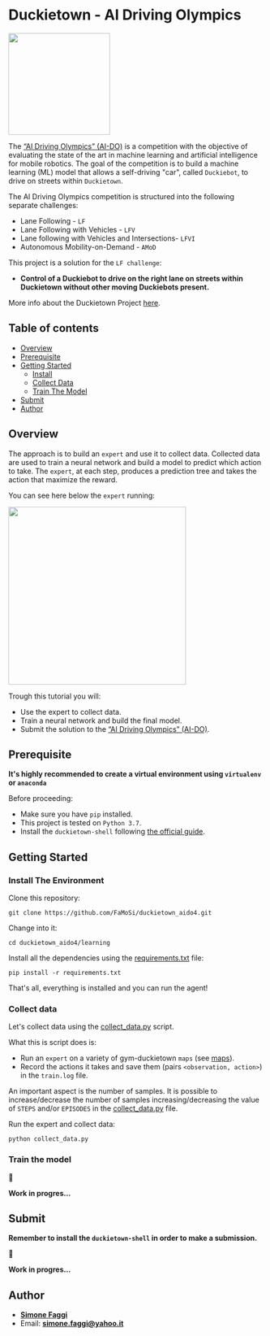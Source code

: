 # Duckietown - AI Driving Olympics
<a href="http://aido.duckietown.org"><img width="200" src="https://www.duckietown.org/wp-content/uploads/2018/12/AIDO_no_text-e1544555660271.png"/></a>

The [“AI Driving Olympics” (AI-DO)](http://aido.duckietown.org/) is a competition with the objective of 
evaluating the state of the art in machine learning and artificial intelligence for mobile robotics.
The goal of the competition is to build a machine learning (ML) model that allows a self-driving "car", called `Duckiebot`, to drive on streets within `Duckietown`.

The AI Driving Olympics competition is structured into the following separate challenges:
* Lane Following - `LF` 
* Lane Following with Vehicles - `LFV`
* Lane following with Vehicles and Intersections- `LFVI`
* Autonomous Mobility-on-Demand - `AMoD`

This project is a solution for the `LF challenge`: 
* **Control of a Duckiebot to drive on the right lane on streets within Duckietown without other moving Duckiebots present.**

More info about the Duckietown Project [here](http://aido.duckietown.org/).

## Table of contents
* [Overview](#overview)
* [Prerequisite](#prerequisite)
* [Getting Started](#getting-started)
    * [Install](#install)
    * [Collect Data](#collect-data)
    * [Train The Model](#train-the-model)
* [Submit](#submit)
* [Author](#author)

## Overview

The approach is to build an `expert` and use it to collect data.
Collected data are used to train a neural network and build a model to predict which action to take.
The `expert`, at each step, produces a prediction tree and takes the action that maximize the reward.

You can see here below the `expert` running:

<img width="350" height="350" src="gifs/topview.gif">

Trough this tutorial you will:
* Use the expert to collect data.
* Train a neural network and build the final model.
* Submit the solution to the [“AI Driving Olympics” (AI-DO)](http://aido.duckietown.org/).
  
## Prerequisite
**It's highly recommended to create a virtual environment using `virtualenv` or `anaconda`**

Before proceeding:
* Make sure you have `pip` installed.
* This project is tested on `Python 3.7`.
* Install the `duckietown-shell` following [the official guide](https://github.com/duckietown/duckietown-shell/blob/daffy-aido4/README.md).

## Getting Started
### Install The Environment

Clone this repository:
```
git clone https://github.com/FaMoSi/duckietown_aido4.git
```

Change into it:
```
cd duckietown_aido4/learning
```

Install all the dependencies using the [requirements.txt](learning/requirements.txt) file:

```
pip install -r requirements.txt
```

That's all, everything is installed and you can run the agent!

### Collect data
Let's collect data using the [collect_data.py](learning/collect_data.py) script.

What this is script does is:
* Run an `expert` on a variety of gym-duckietown `maps` (see [maps](learning/maps)).  
* Record the actions it takes and save them (pairs `<observation, action>`) in the `train.log` file.

An important aspect is the number of samples. 
It is possible to increase/decrease the number of samples increasing/decreasing 
the value of `STEPS` and/or `EPISODES` in the [collect_data.py](learning/collect_data.py) file.

Run the expert and collect data:

``` 
python collect_data.py
```

### Train the model 

:construction_worker:

**Work in progres...**


## Submit
**Remember to install the `duckietown-shell` in order to make a submission.**

:construction_worker:

**Work in progres...**

## Author
* **[Simone Faggi](https://github.com/FaMoSi)**
* Email: **simone.faggi@yahoo.it**




